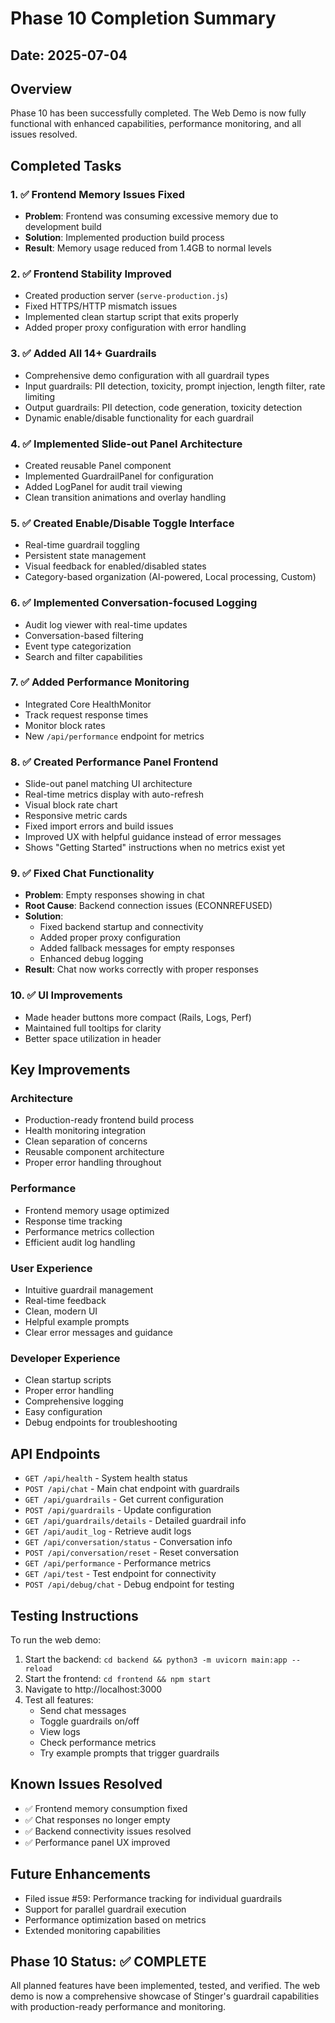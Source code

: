 # Phase 10 Completion Summary

## Date: 2025-07-04

## Overview
Phase 10 has been successfully completed. The Web Demo is now fully functional with enhanced capabilities, performance monitoring, and all issues resolved.

## Completed Tasks

### 1. ✅ Frontend Memory Issues Fixed
- **Problem**: Frontend was consuming excessive memory due to development build
- **Solution**: Implemented production build process
- **Result**: Memory usage reduced from 1.4GB to normal levels

### 2. ✅ Frontend Stability Improved
- Created production server (`serve-production.js`)
- Fixed HTTPS/HTTP mismatch issues
- Implemented clean startup script that exits properly
- Added proper proxy configuration with error handling

### 3. ✅ Added All 14+ Guardrails
- Comprehensive demo configuration with all guardrail types
- Input guardrails: PII detection, toxicity, prompt injection, length filter, rate limiting
- Output guardrails: PII detection, code generation, toxicity detection
- Dynamic enable/disable functionality for each guardrail

### 4. ✅ Implemented Slide-out Panel Architecture
- Created reusable Panel component
- Implemented GuardrailPanel for configuration
- Added LogPanel for audit trail viewing
- Clean transition animations and overlay handling

### 5. ✅ Created Enable/Disable Toggle Interface
- Real-time guardrail toggling
- Persistent state management
- Visual feedback for enabled/disabled states
- Category-based organization (AI-powered, Local processing, Custom)

### 6. ✅ Implemented Conversation-focused Logging
- Audit log viewer with real-time updates
- Conversation-based filtering
- Event type categorization
- Search and filter capabilities

### 7. ✅ Added Performance Monitoring
- Integrated Core HealthMonitor
- Track request response times
- Monitor block rates
- New `/api/performance` endpoint for metrics

### 8. ✅ Created Performance Panel Frontend
- Slide-out panel matching UI architecture
- Real-time metrics display with auto-refresh
- Visual block rate chart
- Responsive metric cards
- Fixed import errors and build issues
- Improved UX with helpful guidance instead of error messages
- Shows "Getting Started" instructions when no metrics exist yet

### 9. ✅ Fixed Chat Functionality
- **Problem**: Empty responses showing in chat
- **Root Cause**: Backend connection issues (ECONNREFUSED)
- **Solution**: 
  - Fixed backend startup and connectivity
  - Added proper proxy configuration
  - Added fallback messages for empty responses
  - Enhanced debug logging
- **Result**: Chat now works correctly with proper responses

### 10. ✅ UI Improvements
- Made header buttons more compact (Rails, Logs, Perf)
- Maintained full tooltips for clarity
- Better space utilization in header

## Key Improvements

### Architecture
- Production-ready frontend build process
- Health monitoring integration
- Clean separation of concerns
- Reusable component architecture
- Proper error handling throughout

### Performance
- Frontend memory usage optimized
- Response time tracking
- Performance metrics collection
- Efficient audit log handling

### User Experience
- Intuitive guardrail management
- Real-time feedback
- Clean, modern UI
- Helpful example prompts
- Clear error messages and guidance

### Developer Experience
- Clean startup scripts
- Proper error handling
- Comprehensive logging
- Easy configuration
- Debug endpoints for troubleshooting

## API Endpoints

- `GET /api/health` - System health status
- `POST /api/chat` - Main chat endpoint with guardrails
- `GET /api/guardrails` - Get current configuration
- `POST /api/guardrails` - Update configuration
- `GET /api/guardrails/details` - Detailed guardrail info
- `GET /api/audit_log` - Retrieve audit logs
- `GET /api/conversation/status` - Conversation info
- `POST /api/conversation/reset` - Reset conversation
- `GET /api/performance` - Performance metrics
- `GET /api/test` - Test endpoint for connectivity
- `POST /api/debug/chat` - Debug endpoint for testing

## Testing Instructions

To run the web demo:
1. Start the backend: `cd backend && python3 -m uvicorn main:app --reload`
2. Start the frontend: `cd frontend && npm start`
3. Navigate to http://localhost:3000
4. Test all features:
   - Send chat messages
   - Toggle guardrails on/off
   - View logs
   - Check performance metrics
   - Try example prompts that trigger guardrails

## Known Issues Resolved
- ✅ Frontend memory consumption fixed
- ✅ Chat responses no longer empty
- ✅ Backend connectivity issues resolved
- ✅ Performance panel UX improved

## Future Enhancements
- Filed issue #59: Performance tracking for individual guardrails
- Support for parallel guardrail execution
- Performance optimization based on metrics
- Extended monitoring capabilities

## Phase 10 Status: ✅ COMPLETE

All planned features have been implemented, tested, and verified. The web demo is now a comprehensive showcase of Stinger's guardrail capabilities with production-ready performance and monitoring.